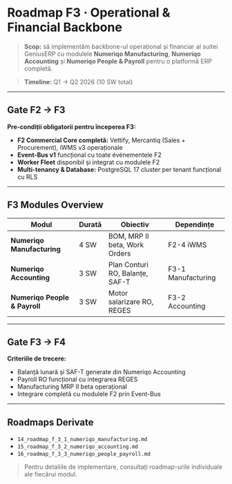 # Roadmap F3 · Operational & Financial Backbone

> **Scop:** să implementăm backbone-ul operațional și financiar al suitei GeniusERP cu modulele **Numeriqo Manufacturing**, **Numeriqo Accounting** și **Numeriqo People & Payroll** pentru o platformă ERP completă.

> **Timeline:** Q1 → Q2 2026 (10 SW total)

---

## Gate F2 → F3

**Pre-condiții obligatorii pentru începerea F3:**
- **F2 Commercial Core completă:** Vettify, Mercantiq (Sales + Procurement), iWMS v3 operaționale
- **Event-Bus v1** funcțional cu toate événementele F2
- **Worker Fleet** disponibil și integrat cu modulele F2
- **Multi-tenancy & Database:** PostgreSQL 17 cluster per tenant funcțional cu RLS

---

## F3 Modules Overview

| Modul | Durată | Obiectiv | Dependințe |
|-------|--------|----------|-------------|
| **Numeriqo Manufacturing** | 4 SW | BOM, MRP II beta, Work Orders | F2-4 iWMS |
| **Numeriqo Accounting** | 3 SW | Plan Conturi RO, Balanțe, SAF-T | F3-1 Manufacturing |
| **Numeriqo People & Payroll** | 3 SW | Motor salarizare RO, REGES | F3-2 Accounting |

---

## Gate F3 → F4

**Criteriile de trecere:**
- Balanță lunară și SAF-T generate din Numeriqo Accounting
- Payroll RO funcțional cu integrarea REGES
- Manufacturing MRP II beta operațional
- Integrare completă cu modulele F2 prin Event-Bus

---

## Roadmaps Derivate

- `14_roadmap_f_3_1_numeriqo_manufacturing.md`
- `15_roadmap_f_3_2_numeriqo_accounting.md`
- `16_roadmap_f_3_3_numeriqo_people_payroll.md`

> Pentru detaliile de implementare, consultați roadmap-urile individuale ale fiecărui modul.
